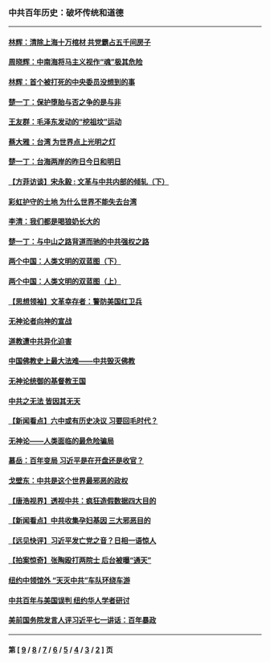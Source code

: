 ### 中共百年历史：破坏传统和道德
---
#### [林辉：清除上海十万棺材 共党霸占五千间房子](../../pages/nf1176114/n14033735.md?08040430) 
#### [周晓辉：中南海将马主义视作“魂”极其危险](../../pages/nf1176114/n14026892.md?08040430) 
#### [林辉：首个被打死的中央委员没想到的事](../../pages/nf1176114/n13987400.md?08040430) 
#### [楚一丁：保护堕胎与否之争的是与非](../../pages/nf1176114/n13815642.md?08040430) 
#### [王友群：毛泽东发动的“挖祖坟”运动](../../pages/nf1176114/n13723639.md?08040430) 
#### [蔡大雅：台湾 为世界点上光明之灯](../../pages/nf1176114/n13531530.md?08040430) 
#### [楚一丁：台海两岸的昨日今日和明日](../../pages/nf1176114/n13531468.md?08040430) 
#### [【方菲访谈】宋永毅 : 文革与中共内部的倾轧（下）](../../pages/nf1176114/n13486836.md?08040430) 
#### [彩虹护守的土地 为什么世界不能失去台湾](../../pages/nf1176114/n13476849.md?08040430) 
#### [李清：我们都是喝狼奶长大的](../../pages/nf1176114/n13471478.md?08040430) 
#### [楚一丁：与中山之路背道而驰的中共强权之路](../../pages/nf1176114/n13437270.md?08040430) 
#### [两个中国：人类文明的双蓝图（下）](../../pages/nf1176114/n13423132.md?08040430) 
#### [两个中国：人类文明的双蓝图（上）](../../pages/nf1176114/n13422687.md?08040430) 
#### [【思想领袖】文革幸存者：警防美国红卫兵](../../pages/nf1176114/n13339289.md?08040430) 
#### [无神论者向神的宣战](../../pages/nf1176114/n13281535.md?08040430) 
#### [道教遭中共异化迫害](../../pages/nf1176114/n13281463.md?08040430) 
#### [中国佛教史上最大法难——中共毁灭佛教](../../pages/nf1176114/n13281397.md?08040430) 
#### [无神论统御的基督教王国](../../pages/nf1176114/n13281280.md?08040430) 
#### [中共之无法 皆因其无天](../../pages/nf1176114/n13281088.md?08040430) 
#### [【新闻看点】六中或有历史决议 习要回毛时代？](../../pages/nf1176114/n13222895.md?08040430) 
#### [无神论——人类面临的最危险骗局](../../pages/nf1176114/n13196137.md?08040430) 
#### [慕岳：百年变局 习近平是在开盘还是收官？](../../pages/nf1176114/n13206516.md?08040430) 
#### [戈壁东：中共是这个世界最邪恶的政权](../../pages/nf1176114/n13085641.md?08040430) 
#### [【唐浩视界】透视中共：疯狂造假数据四大目的](../../pages/nf1176114/n13080590.md?08040430) 
#### [【新闻看点】中共收集孕妇基因 三大邪恶目的](../../pages/nf1176114/n13077182.md?08040430) 
#### [【远见快评】习近平发亡党之音？日相一语惊人](../../pages/nf1176114/n13074809.md?08040430) 
#### [【拍案惊奇】张陶殴打两院士 后台被曝“通天”](../../pages/nf1176114/n13070496.md?08040430) 
#### [纽约中领馆外 “天灭中共”车队环绕车游](../../pages/nf1176114/n13070693.md?08040430) 
#### [中共百年与美国误判 纽约华人学者研讨](../../pages/nf1176114/n13067969.md?08040430) 
#### [美前国务院发言人评习近平七一讲话：百年暴政](../../pages/nf1176114/n13066986.md?08040430) 

---
#### 第 [ [9](./9.md?08040430) / [8](./8.md?08040430) / [7](./7.md?08040430) / [6](./6.md?08040430) / [5](./5.md?08040430) / [4](./4.md?08040430) / [3](./3.md?08040430) / [2](./2.md?08040430) ] 页
